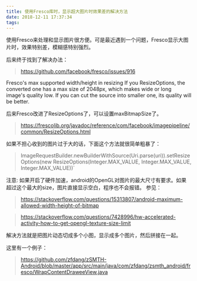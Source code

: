 ```yaml
---
title: 使用Fresco库时，显示超大图片时效果差的解决方法
date: 2018-12-11 17:37:34
tags:
---
```


使用Fresco来处理和显示图片很方便。可是最近遇到一个问题，Fresco显示大图片时，效果特别差，模糊感特别强烈。

后来终于找到了解决办法：

> https://github.com/facebook/fresco/issues/916

Fresco's max supported width/height in resizing
If you ResizeOptions, the converted one has a max size of 2048px, which makes wide or long image's quality low. If you can cut the source into smaller one, its quality will be better.

后来Fresco改进了ResizeOptions了，可以设置maxBitmapSize了。

> https://frescolib.org/javadoc/reference/com/facebook/imagepipeline/common/ResizeOptions.html

如果不担心收到的图片过于大的话，下面这个方法就很简单粗暴了：

> ImageRequestBuilder.newBuilderWithSource(Uri.parse(uri)).setResizeOptions(new ResizeOptions(Integer.MAX_VALUE, Integer.MAX_VALUE, Integer.MAX_VALUE))`

注意: 如果开启了硬件加速，android的OpenGL对图片的最大尺寸有要求。如果超过这个最大的size，图片直接显示空白，程序也不会报错。 参见： 

> https://stackoverflow.com/questions/15313807/android-maximum-allowed-width-height-of-bitmap

> https://stackoverflow.com/questions/7428996/hw-accelerated-activity-how-to-get-opengl-texture-size-limit


解决方法就是把图片动态切成多个小图，显示成多个图片，然后拼接在一起。

这里有一个例子：

>
>https://github.com/zfdang/zSMTH-Android/blob/master/app/src/main/java/com/zfdang/zsmth_android/fresco/WrapContentDraweeView.java

